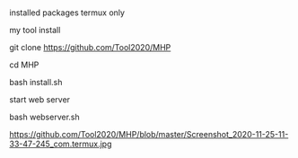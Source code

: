 # 
installed packages
termux only










my tool install

git clone https://github.com/Tool2020/MHP

cd MHP

bash install.sh

start web server

bash webserver.sh


https://github.com/Tool2020/MHP/blob/master/Screenshot_2020-11-25-11-33-47-245_com.termux.jpg
